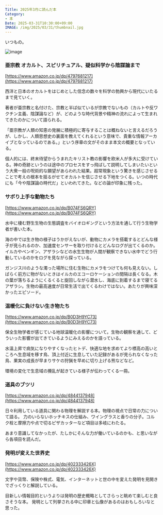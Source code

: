 ```yaml
---
Title: 2025年3月に読んだ本
Category:
- 本
Date: 2025-03-31T10:30:00+09:00
IMAGE: /img/2025/03/31/thumbnail.jpg
---
```


いつもの。

![image](/img/2025/03/31/thumbnail.jpg)


### 亜宗教 オカルト、スピリチュアル、疑似科学から陰謀論まで

[https://www.amazon.co.jp/dp/4797681217](https://www.amazon.co.jp/dp/4797681217)

西洋と日本のオカルトをはじめとした信念の数々を科学の勃興から現代にいたるまで見ていく。

著者が亜宗教と名付けた、宗教と半ば似ているが宗教でないもの（カルトや反ワクチン主義、陰謀論など）が、どのような時代背景や精神の流れによって生まれてきたのかについて語られる。

「亜宗教が人類の知恵の発展に積極的に寄与することは概ねないと言えるだろうが、しかし、人類思想史の裏面を教えてくれるという意味で、貴重な情報アーカイブとなっているのである。」という序章の文がそのまま本文の概要となっている。

個人的には、終末待望からうまれたキリスト教の影響を欧米人が多大に受けている。神の奇跡というのは途中のプロセスをすっ飛ばして説明してしまいたいという大衆一般の呪術的な願望があらわれた結果。超常現象という驚きを感じさせることで考えの根本を揺るがせてオカルトを信じさせる下地をつくる。いつの時代にも「今や陰謀論の時代だ」といわれてきた。などの論が印象に残った。


### サボり上手な動物たち

[https://www.amazon.co.jp/dp/B074FS6QRY](https://www.amazon.co.jp/dp/B074FS6QRY)

水中に棲む野生生物の生態調査をバイオロギングという方法を通して行う生物学者が書いた本。

海の中では生き物の様子はうかがえないが、動物にカメラを搭載するとどんな様子が見られるのか、加速度センサーを取り付けるとどんなログが出てくるのか。イルカやペンギン、アザラシなどの水生生物が人間が観察できない水中でどう行動しているのかをログを見ながら探っている。

ガンジス川のような濁った場所に住む生物にカメラをつけても何も見えない。しばらく前方に物がないときはイルカのエコーロケーションの間隔は長くなる。木の葉が落ちるようにくるくると旋回しながら潜水し、海底に到着するまで寝てるアザラシ。生物の最高速度が日常生活で出てくるわけではない。あたりが興味深かったエピソード。


### 温暖化に負けない生き物たち

[https://www.amazon.co.jp/dp/B0D3H9YC73](https://www.amazon.co.jp/dp/B0D3H9YC73)

保全生物学者が感じている地球温暖化の影響について。生物の観察を通して、どういった影響が出てきているようにみえるのかを語っている。

水温上昇で病気になりやすくなったヒトデ、快適な地を求めてより標高の高いところへ生息域を移す鳥、頂上付近に生息していた記録があるが見られなくなった鳥、果実の成長が早まりサケの狩猟を早めに切り上げる熊などなど。

環境の変化で生息域の攪乱が起きている様子が伝わってくる一冊。


### 道具のブツリ

[https://www.amazon.co.jp/dp/4844137948](https://www.amazon.co.jp/dp/4844137948)

日々利用している道具に関わる物理を解説する本。物理の視点で日常の力について語る。
力のいらないホッチキスの仕組み、ワイングラスと香りの分子。コルク栓と摩擦力や点で切るピザカッターなど項目は多岐にわたる。

あまり意識してなかったが、たしかにそんな力が働いているのかも、と思いながら各項目を読んだ。


### 発明が変えた世界史

[https://www.amazon.co.jp/dp/402333426X](https://www.amazon.co.jp/dp/402333426X)

文字や貨幣、保険や株式、電気、インターネットと世の中を変えた発明を見開きでざっくりと解説している。

目新しい情報目的というよりは発明の歴史概略としてさらっと眺めて楽しむと良さそうな本。
発明として列挙される中に印章と仏像があるのはおもしろいなと思った。
